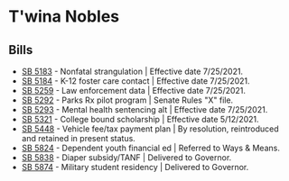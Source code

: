 # T'wina Nobles
## Bills
* [SB 5183](/bill/2021-22/sb/5183/) - Nonfatal strangulation | Effective date 7/25/2021.
* [SB 5184](/bill/2021-22/sb/5184/) - K-12 foster care contact | Effective date 7/25/2021.
* [SB 5259](/bill/2021-22/sb/5259/) - Law enforcement data | Effective date 7/25/2021.
* [SB 5292](/bill/2021-22/sb/5292/) - Parks Rx pilot program | Senate Rules "X" file.
* [SB 5293](/bill/2021-22/sb/5293/) - Mental health sentencing alt | Effective date 7/25/2021.
* [SB 5321](/bill/2021-22/sb/5321/) - College bound scholarship | Effective date 5/12/2021.
* [SB 5448](/bill/2021-22/sb/5448/) - Vehicle fee/tax payment plan | By resolution, reintroduced and retained in present status.
* [SB 5824](/bill/2021-22/sb/5824/) - Dependent youth financial ed | Referred to Ways & Means.
* [SB 5838](/bill/2021-22/sb/5838/) - Diaper subsidy/TANF | Delivered to Governor.
* [SB 5874](/bill/2021-22/sb/5874/) - Military student residency | Delivered to Governor.
